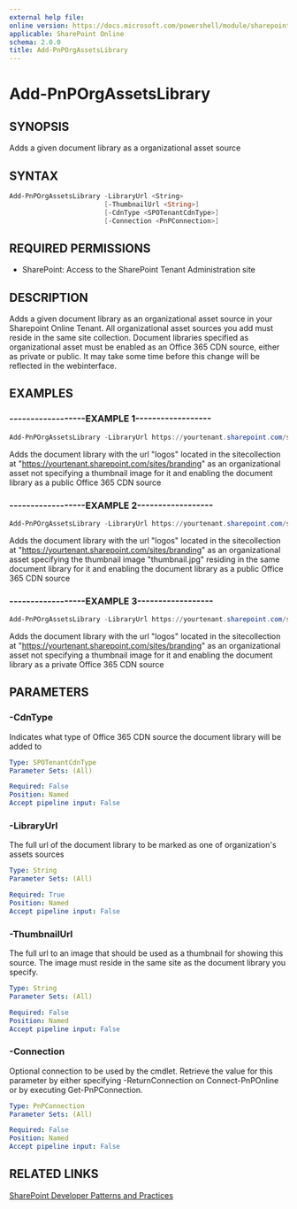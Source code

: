 ```yaml
---
external help file:
online version: https://docs.microsoft.com/powershell/module/sharepoint-pnp/add-pnporgassetslibrary
applicable: SharePoint Online
schema: 2.0.0
title: Add-PnPOrgAssetsLibrary
---
```


# Add-PnPOrgAssetsLibrary

## SYNOPSIS
Adds a given document library as a organizational asset source

## SYNTAX 

```powershell
Add-PnPOrgAssetsLibrary -LibraryUrl <String>
                        [-ThumbnailUrl <String>]
                        [-CdnType <SPOTenantCdnType>]
                        [-Connection <PnPConnection>]
```

## REQUIRED PERMISSIONS

* SharePoint: Access to the SharePoint Tenant Administration site

## DESCRIPTION
Adds a given document library as an organizational asset source in your Sharepoint Online Tenant. All organizational asset sources you add must reside in the same site collection. Document libraries specified as organizational asset must be enabled as an Office 365 CDN source, either as private or public. It may take some time before this change will be reflected in the webinterface.

## EXAMPLES

### ------------------EXAMPLE 1------------------
```powershell
Add-PnPOrgAssetsLibrary -LibraryUrl https://yourtenant.sharepoint.com/sites/branding/logos
```

Adds the document library with the url "logos" located in the sitecollection at "https://yourtenant.sharepoint.com/sites/branding" as an organizational asset not specifying a thumbnail image for it and enabling the document library as a public Office 365 CDN source

### ------------------EXAMPLE 2------------------
```powershell
Add-PnPOrgAssetsLibrary -LibraryUrl https://yourtenant.sharepoint.com/sites/branding/logos -ThumbnailUrl https://yourtenant.sharepoint.com/sites/branding/logos/thumbnail.jpg
```

Adds the document library with the url "logos" located in the sitecollection at "https://yourtenant.sharepoint.com/sites/branding" as an organizational asset specifying the thumbnail image "thumbnail.jpg" residing in the same document library for it and enabling the document library as a public Office 365 CDN source

### ------------------EXAMPLE 3------------------
```powershell
Add-PnPOrgAssetsLibrary -LibraryUrl https://yourtenant.sharepoint.com/sites/branding/logos -CdnType Private
```

Adds the document library with the url "logos" located in the sitecollection at "https://yourtenant.sharepoint.com/sites/branding" as an organizational asset not specifying a thumbnail image for it and enabling the document library as a private Office 365 CDN source

## PARAMETERS

### -CdnType
Indicates what type of Office 365 CDN source the document library will be added to

```yaml
Type: SPOTenantCdnType
Parameter Sets: (All)

Required: False
Position: Named
Accept pipeline input: False
```

### -LibraryUrl
The full url of the document library to be marked as one of organization's assets sources

```yaml
Type: String
Parameter Sets: (All)

Required: True
Position: Named
Accept pipeline input: False
```

### -ThumbnailUrl
The full url to an image that should be used as a thumbnail for showing this source. The image must reside in the same site as the document library you specify.

```yaml
Type: String
Parameter Sets: (All)

Required: False
Position: Named
Accept pipeline input: False
```

### -Connection
Optional connection to be used by the cmdlet. Retrieve the value for this parameter by either specifying -ReturnConnection on Connect-PnPOnline or by executing Get-PnPConnection.

```yaml
Type: PnPConnection
Parameter Sets: (All)

Required: False
Position: Named
Accept pipeline input: False
```

## RELATED LINKS

[SharePoint Developer Patterns and Practices](https://aka.ms/sppnp)